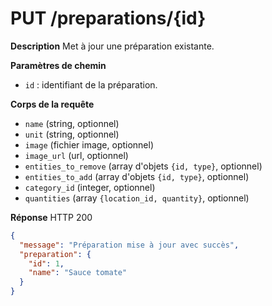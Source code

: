 # PUT /preparations/{id}

**Description**
Met à jour une préparation existante.

**Paramètres de chemin**
- `id` : identifiant de la préparation.

**Corps de la requête**
- `name` (string, optionnel)
- `unit` (string, optionnel)
- `image` (fichier image, optionnel)
- `image_url` (url, optionnel)
- `entities_to_remove` (array d'objets `{id, type}`, optionnel)
- `entities_to_add` (array d'objets `{id, type}`, optionnel)
- `category_id` (integer, optionnel)
- `quantities` (array `{location_id, quantity}`, optionnel)

**Réponse**
HTTP 200

```json
{
  "message": "Préparation mise à jour avec succès",
  "preparation": {
    "id": 1,
    "name": "Sauce tomate"
  }
}
```
